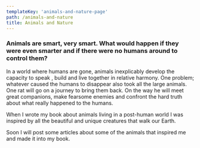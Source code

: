 ```yaml
---
templateKey: 'animals-and-nature-page'
path: /animals-and-nature
title: Animals and Nature
---
```

### Animals are smart, very smart. What would happen if they were even smarter and if there were no humans around to control them?

In a world where humans are gone, animals inexplicably develop the capacity to speak , build and live together in relative harmony. One problem; whatever caused the humans to disappear also took all the large animals. One rat will go on a journey to bring them back. On the way he will meet great companions, make fearsome enemies and confront the hard truth about what really happened to the humans.

When I wrote my book about animals living in a post-human world I was inspired by all the beautiful and unique creatures that walk our Earth.

Soon I will post some articles about some of the animals that inspired me and made it into my book.